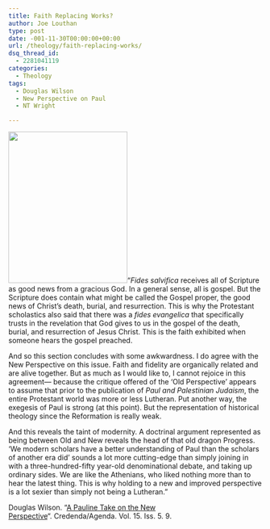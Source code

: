 ```yaml
---
title: Faith Replacing Works?
author: Joe Louthan
type: post
date: -001-11-30T00:00:00+00:00
url: /theology/faith-replacing-works/
dsq_thread_id:
  - 2281041119
categories:
  - Theology
tags:
  - Douglas Wilson
  - New Perspective on Paul
  - NT Wright

---
```

[<img class="alignright size-medium wp-image-1048" title="stpaul01" src="https://i2.wp.com/theologic.us/wp-content/uploads/2012/10/stpaul01.jpg?resize=236%2C300" alt="" width="236" height="300" srcset="https://i2.wp.com/theologic.us/wp-content/uploads/2012/10/stpaul01.jpg?resize=236%2C300 236w, https://i2.wp.com/theologic.us/wp-content/uploads/2012/10/stpaul01.jpg?w=374 374w" sizes="(max-width: 236px) 100vw, 236px" data-recalc-dims="1" />][1]&#8220;_Fides salvifica_ receives all of Scripture as good news from a gracious God. In a general sense, all is gospel. But the Scripture does contain what might be called the Gospel proper, the good news of Christ’s death, burial, and resurrection. This is why the Protestant scholastics also said that there was a _fides evangelica_ that specifically trusts in the revelation that God gives to us in the gospel of the death, burial, and resurrection of Jesus Christ. This is the faith exhibited when someone hears the gospel preached.

And so this section concludes with some awkwardness. I do agree with the New Perspective on this issue. Faith and fidelity are organically related and are alive together. But as much as I would like to, I cannot rejoice in this agreement— because the critique offered of the &#8216;Old Perspective&#8217; appears to assume that prior to the publication of _Paul and Palestinian Judaism_, the entire Protestant world was more or less Lutheran. Put another way, the exegesis of Paul is strong (at this point). But the representation of historical theology since the Reformation is really weak.

And this reveals the taint of modernity. A doctrinal argument represented as being between Old and New reveals the head of that old dragon Progress. &#8216;We modern scholars have a better understanding of Paul than the scholars of another era did&#8217; sounds a lot more cutting-edge than simply joining in with a three-hundred-fifty year-old denominational debate, and taking up ordinary sides. We are like the Athenians, who liked nothing more than to hear the latest thing. This is why holding to a new and improved perspective is a lot sexier than simply not being a Lutheran.&#8221;

Douglas Wilson. &#8220;<a href="http://www.credenda.org/archive/pdf/15-5.pdf" target="_blank">A Pauline Take on the New Perspective</a>&#8220;. Credenda/Agenda. Vol. 15. Iss. 5. 9.

 [1]: https://i2.wp.com/theologic.us/wp-content/uploads/2012/10/stpaul01.jpg